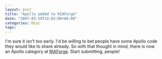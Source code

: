 ```yaml
---
layout: post
title: "Apollo added to RIAForge"
date: "2007-03-19T14:03:00+06:00"
categories: Misc 
tags: 
---
```


I'm sure it isn't too early. I'd be willing to bet people have some Apollo code they would like to share already. So with that thought in mind, there is now an Apollo category at <a href="http://www.riaforge.org">RIAForge</a>. Start submitting, people!